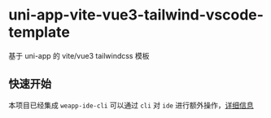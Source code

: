 # uni-app-vite-vue3-tailwind-vscode-template

基于 uni-app 的 vite/vue3 tailwindcss 模板

## 快速开始

本项目已经集成 `weapp-ide-cli` 可以通过 `cli` 对 `ide` 进行额外操作，[详细信息](https://www.npmjs.com/package/weapp-ide-cli)


